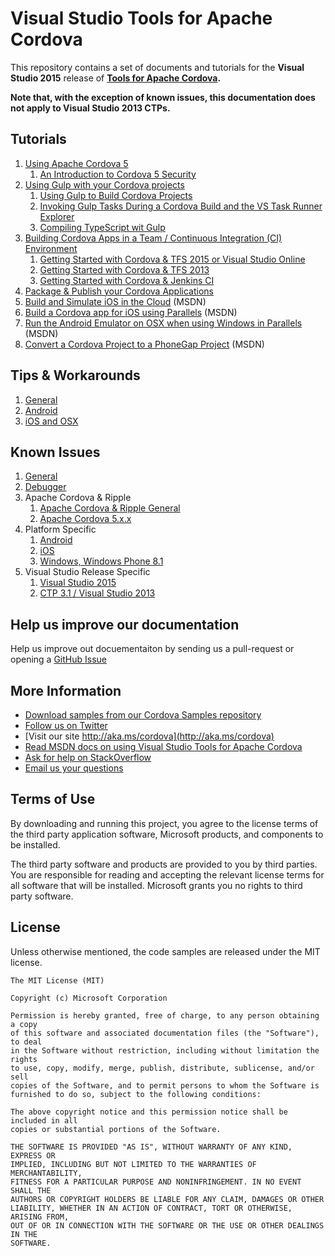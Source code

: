 # Visual Studio Tools for Apache Cordova
This repository contains a set of documents and tutorials for the **Visual Studio 2015** release of **[Tools for Apache Cordova](http://aka.ms/cordova).**

**Note that, with the exception of known issues, this documentation does not apply to Visual Studio 2013 CTPs.**

<a name="tutorials"></a>
## Tutorials
1. [Using Apache Cordova 5](./tutorial-cordova-5)
	1. [An Introduction to Cordova 5 Security](./tutorial-cordova-5/cordova-5-security.md)
1. [Using Gulp with your Cordova projects](./tutorial-gulp)
	1. [Using Gulp to Build Cordova Projects](./tutorial-gulp/gulp-ci.md)
	1. [Invoking Gulp Tasks During a Cordova Build and the VS Task Runner Explorer](./tutorial-gulp/gulp-task-runner-explorer.md)
	1. [Compiling TypeScript wit Gulp](./tutorial-gulp/gulp-typescript.md)
1. [Building Cordova Apps in a Team / Continuous Integration (CI) Environment](./tutorial-team-build)
	1. [Getting Started with Cordova & TFS 2015 or Visual Studio Online](./tutorial-team-build/TFS2015.md)
	1. [Getting Started with Cordova & TFS 2013](./tutorial-team-build/TFS2013.md)
	1. [Getting Started with Cordova & Jenkins CI](./tutorial-team-build/Jenkins.md)
1. [Package & Publish your Cordova Applications](./tutorial-package-publish)
1. [Build and Simulate iOS in the Cloud](http://go.microsoft.com/fwlink/?LinkID=618476) (MSDN)
1. [Build a Cordova app for iOS using Parallels](http://go.microsoft.com/fwlink/?LinkID=618477) (MSDN)
1. [Run the Android Emulator on OSX when using Windows in Parallels](http://go.microsoft.com/fwlink/?LinkID=618478) (MSDN)
1. [Convert a Cordova Project to a PhoneGap Project](http://go.microsoft.com/fwlink/?LinkID=618479) (MSDN)

<a name="tips"></a>
## Tips & Workarounds
1. [General](./tips-and-workarounds/general)
1. [Android](./tips-and-workarounds/android)
1. [iOS and OSX](./tips-and-workarounds/ios)

<a name="knownissues"></a>
## Known Issues
1. [General](./known-issues/known-issues-general.md)
1. [Debugger](./known-issues/known-issues-debugger.md)
1. Apache Cordova & Ripple
	1. [Apache Cordova & Ripple General](./known-issues/known-issues-ripple-cordova.md)
	1. [Apache Cordova 5.x.x](./known-issues/known-issues-cordova5.md)
1. Platform Specific
	1. [Android](./known-issues/known-issues-android.md)
	1. [iOS](./known-issues/known-issues-ios.md)
	1. [Windows, Windows Phone 8.1](./known-issues/known-issues-windows.md)
1. Visual Studio Release Specific
	1. [Visual Studio 2015](./known-issues/known-issues-vs2015.md)
	1. [CTP 3.1 / Visual Studio 2013](./known-issues/known-issues-vs2013.md)

## Help us improve our documentation
Help us improve out docuementaiton by sending us a pull-request or opening a [GitHub Issue](https://github.com/Microsoft/cordova-docs/issues/new)


## More Information
* [Download samples from our Cordova Samples repository](http://github.com/Microsoft/cordova-samples)
* [Follow us on Twitter](https://twitter.com/VSCordovaTools)
* [Visit our site http://aka.ms/cordova](http://aka.ms/cordova)
* [Read MSDN docs on using Visual Studio Tools for Apache Cordova](http://go.microsoft.com/fwlink/?LinkID=533794)
* [Ask for help on StackOverflow](http://stackoverflow.com/questions/tagged/visual-studio-cordova)
* [Email us your questions](mailto:/vscordovatools@microsoft.com)


## Terms of Use
By downloading and running this project, you agree to the license terms of the third party application software, Microsoft products, and components to be installed. 

The third party software and products are provided to you by third parties. You are responsible for reading and accepting the relevant license terms for all software that will be installed. Microsoft grants you no rights to third party software.


## License
Unless otherwise mentioned, the code samples are released under the MIT license.

```
The MIT License (MIT)

Copyright (c) Microsoft Corporation

Permission is hereby granted, free of charge, to any person obtaining a copy
of this software and associated documentation files (the "Software"), to deal
in the Software without restriction, including without limitation the rights
to use, copy, modify, merge, publish, distribute, sublicense, and/or sell
copies of the Software, and to permit persons to whom the Software is
furnished to do so, subject to the following conditions:

The above copyright notice and this permission notice shall be included in all
copies or substantial portions of the Software.

THE SOFTWARE IS PROVIDED "AS IS", WITHOUT WARRANTY OF ANY KIND, EXPRESS OR
IMPLIED, INCLUDING BUT NOT LIMITED TO THE WARRANTIES OF MERCHANTABILITY,
FITNESS FOR A PARTICULAR PURPOSE AND NONINFRINGEMENT. IN NO EVENT SHALL THE
AUTHORS OR COPYRIGHT HOLDERS BE LIABLE FOR ANY CLAIM, DAMAGES OR OTHER
LIABILITY, WHETHER IN AN ACTION OF CONTRACT, TORT OR OTHERWISE, ARISING FROM,
OUT OF OR IN CONNECTION WITH THE SOFTWARE OR THE USE OR OTHER DEALINGS IN THE
SOFTWARE.
```
